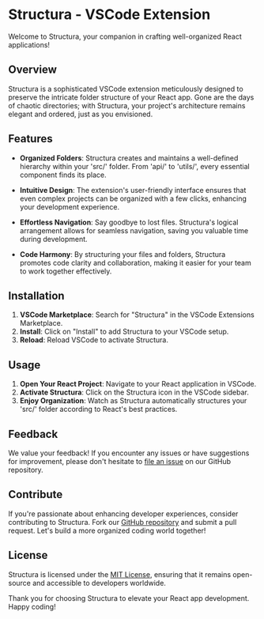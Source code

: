 # Structura - VSCode Extension

Welcome to Structura, your companion in crafting well-organized React applications!

## Overview

Structura is a sophisticated VSCode extension meticulously designed to preserve the intricate folder structure of your React app. Gone are the days of chaotic directories; with Structura, your project's architecture remains elegant and ordered, just as you envisioned.

## Features

- **Organized Folders**: Structura creates and maintains a well-defined hierarchy within your 'src/' folder. From 'api/' to 'utils/', every essential component finds its place.

- **Intuitive Design**: The extension's user-friendly interface ensures that even complex projects can be organized with a few clicks, enhancing your development experience.

- **Effortless Navigation**: Say goodbye to lost files. Structura's logical arrangement allows for seamless navigation, saving you valuable time during development.

- **Code Harmony**: By structuring your files and folders, Structura promotes code clarity and collaboration, making it easier for your team to work together effectively.

## Installation

1. **VSCode Marketplace**: Search for "Structura" in the VSCode Extensions Marketplace.
2. **Install**: Click on "Install" to add Structura to your VSCode setup.
3. **Reload**: Reload VSCode to activate Structura.

## Usage

1. **Open Your React Project**: Navigate to your React application in VSCode.
2. **Activate Structura**: Click on the Structura icon in the VSCode sidebar.
3. **Enjoy Organization**: Watch as Structura automatically structures your 'src/' folder according to React's best practices.

## Feedback

We value your feedback! If you encounter any issues or have suggestions for improvement, please don't hesitate to [file an issue](https://github.com/thaker0503/structura/feedback) on our GitHub repository.

## Contribute

If you're passionate about enhancing developer experiences, consider contributing to Structura. Fork our [GitHub repository](https://github.com/thaker0503/structura) and submit a pull request. Let's build a more organized coding world together!

## License

Structura is licensed under the [MIT License](hhttps://github.com/thaker0503/structura/blob/main/LICENSE.txt), ensuring that it remains open-source and accessible to developers worldwide.

Thank you for choosing Structura to elevate your React app development. Happy coding!
